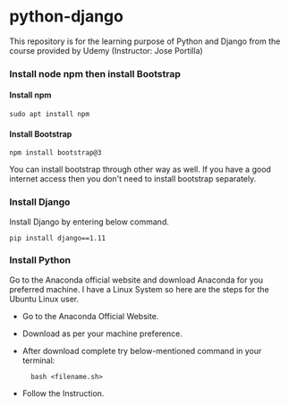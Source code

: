 # python-django
This repository is for the learning purpose of Python and Django from the course provided by Udemy (Instructor: Jose Portilla)

### Install node npm then install Bootstrap
  #### Install npm
    sudo apt install npm

  #### Install Bootstrap
    npm install bootstrap@3

  You can install bootstrap through other way as well. If you have a good internet access then you don't need to install bootstrap separately.

### Install Django
Install Django by entering below command.

    pip install django==1.11

### Install Python
Go to the Anaconda official website and download Anaconda for you preferred machine.
I have a Linux System so here are the steps for the Ubuntu Linux user.
*  Go to the Anaconda Official Website.
*  Download as per your machine preference.
*  After download complete try below-mentioned command in your terminal:

    ```
      bash <filename.sh>
    ```

*  Follow the Instruction.
